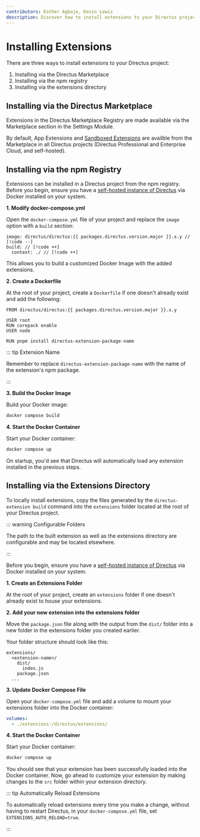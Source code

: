```yaml
---
contributors: Esther Agbaje, Kevin Lewis
description: Discover how to install extensions to your Directus project.
---
```


<script setup lang="ts">
import { data as packages } from '@/data/packages.data.js';
</script>

# Installing Extensions

There are three ways to install extensions to your Directus project:

1. Installing via the Directus Marketplace
2. Installing via the npm registry
3. Installing via the extensions directory

## Installing via the Directus Marketplace

Extensions in the Directus Marketplace Registry are made available via the Marketplace section in the Settings Module.

By default, App Extensions and [Sandboxed Extensions](/extensions/sandbox/introduction) are availble from the Marketplace in all Directus projects (Directus Professional and Enterprise Cloud, and self-hosted).

<Card
	title="User Guide"
	text="Learn more about installing extensions from the Directus Marketplace."
	url="/user-guide/marketplace/overview"
	style="margin: 2rem 0"
/>

<Card
	title="Publishing Guide"
	text="Learn more about publishing extensions to the Directus Marketplace."
	url="/extensions/marketplace/publishing"
/>

## Installing via the npm Registry

Extensions can be installed in a Directus project from the npm registry. Before you begin, ensure you have a
[self-hosted instance of Directus](/self-hosted/quickstart) via Docker installed on your system.

**1. Modify docker-compose.yml**

Open the `docker-compose.yml` file of your project and replace the `image` option with a `build` section:

```yaml-vue
image: directus/directus:{{ packages.directus.version.major }}.x.y // [!code --]
build: // [!code ++]
  context: ./ // [!code ++]
```

This allows you to build a customized Docker Image with the added extensions.

**2. Create a Dockerfile**

At the root of your project, create a `Dockerfile` if one doesn't already exist and add the following:

```Dockerfile-vue
FROM directus/directus:{{ packages.directus.version.major }}.x.y

USER root
RUN corepack enable
USER node

RUN pnpm install directus-extension-package-name
```

::: tip Extension Name

Remember to replace `directus-extension-package-name` with the name of the extension's npm package.

:::

**3. Build the Docker Image**

Build your Docker image:

```bash
docker compose build
```

**4. Start the Docker Container**

Start your Docker container:

```bash
docker compose up
```

On startup, you'd see that Directus will automatically load any extension installed in the previous steps.

## Installing via the Extensions Directory

To locally install extensions, copy the files generated by the `directus-extension build` command into the `extensions`
folder located at the root of your Directus project.

::: warning Configurable Folders

The path to the built extension as well as the extensions directory are configurable and may be located elsewhere.

:::

Before you begin, ensure you have a [self-hosted instance of Directus](/self-hosted/quickstart) via Docker installed on
your system.

**1. Create an Extensions Folder**

At the root of your project, create an `extensions` folder if one doesn't already exist to house your extensions.

**2. Add your new extension into the extensions folder**

Move the `package.json` file along with the output from the `dist/` folder into a new folder in the extensions folder
you created earlier.

Your folder structure should look like this:

```
extensions/
  <extension-name>/
    dist/
      index.js
    package.json
  ...
```

**3. Update Docker Compose File**

Open your `docker-compose.yml` file and add a volume to mount your extensions folder into the Docker container:

```yaml
volumes:
  - ./extensions:/directus/extensions/
```

**4. Start the Docker Container**

Start your Docker container:

```bash
docker compose up
```

You should see that your extension has been successfully loaded into the Docker container. Now, go ahead to customize
your extension by making changes to the `src` folder within your extension directory.

::: tip Automatically Reload Extensions

To automatically reload extensions every time you make a change, without having to restart Directus, in your
`docker-compose.yml` file, set `EXTENSIONS_AUTO_RELOAD=true`.

:::
